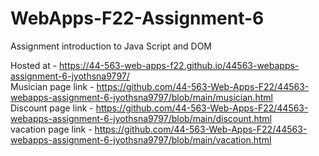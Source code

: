 # WebApps-F22-Assignment-6
Assignment introduction to Java Script and DOM
 
Hosted at - https://44-563-web-apps-f22.github.io/44563-webapps-assignment-6-jyothsna9797/ <br>
Musician page link - https://github.com/44-563-Web-Apps-F22/44563-webapps-assignment-6-jyothsna9797/blob/main/musician.html<br>
Discount page link - https://github.com/44-563-Web-Apps-F22/44563-webapps-assignment-6-jyothsna9797/blob/main/discount.html<br>
vacation page link - https://github.com/44-563-Web-Apps-F22/44563-webapps-assignment-6-jyothsna9797/blob/main/vacation.html

